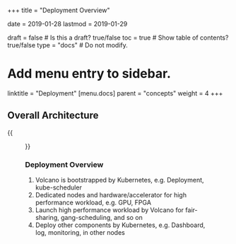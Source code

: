 +++
title =  "Deployment Overview"


date = 2019-01-28
lastmod = 2019-01-29

draft = false  # Is this a draft? true/false
toc = true  # Show table of contents? true/false
type = "docs"  # Do not modify.

# Add menu entry to sidebar.
linktitle = "Deployment"
[menu.docs]
  parent = "concepts"
  weight = 4
+++

## Overall Architecture


{{<figure library="1" src="deployment.png" title="">}}

### Deployment Overview
1. Volcano is bootstrapped by Kubernetes, e.g. Deployment, kube-scheduler
2. Dedicated nodes and hardware/accelerator for high performance workload, e.g. GPU, FPGA
3. Launch high performance workload by Volcano for fair-sharing, gang-scheduling, and so on
4. Deploy other components by Kubernetes, e.g. Dashboard, log, monitoring, in other nodes
